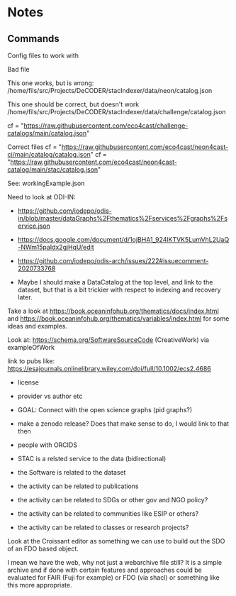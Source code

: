 # Notes


## Commands

Config files to work with

Bad file

This one works, but is wrong:
/home/fils/src/Projects/DeCODER/stacIndexer/data/neon/catalog.json


This one should be correct, but doesn't work
/home/fils/src/Projects/DeCODER/stacIndexer/data/challenge/catalog.json



cf = "https://raw.githubusercontent.com/eco4cast/challenge-catalogs/main/catalog.json"

Correct files
cf = "https://raw.githubusercontent.com/eco4cast/neon4cast-ci/main/catalog/catalog.json"
cf = "https://raw.githubusercontent.com/eco4cast/neon4cast-catalog/main/stac/catalog.json"



See:  workingExample.json

Need to look at ODI-IN:
* https://github.com/iodepo/odis-in/blob/master/dataGraphs%2Fthematics%2Fservices%2Fgraphs%2Fservice.json
* https://docs.google.com/document/d/1ojBHA1_924lKTVK5LumVhL2UaQ-NWm15paIdx2gjHqU/edit
* https://github.com/iodepo/odis-arch/issues/222#issuecomment-2020733768



* Maybe I should make a DataCatalog at the top level, and link to the
dataset, but that is a bit trickier with respect to indexing and recovery
later.

Take a look at https://book.oceaninfohub.org/thematics/docs/index.html and
https://book.oceaninfohub.org/thematics/variables/index.html for
some ideas and examples.

Look at: https://schema.org/SoftwareSourceCode (CreativeWork)
via exampleOfWork

link to pubs like: https://esajournals.onlinelibrary.wiley.com/doi/full/10.1002/ecs2.4686



* license
* provider vs author etc

* GOAL:  Connect with the open science graphs (pid graphs?)

* make a zenodo release?  Does that make sense to do, I would link to that then
* people with ORCIDS

* STAC is a relsted service to the data (bidirectional)
* the Software is related to the dataset
* the activity can be related to publications
* the activity can be related to SDGs or other gov and NGO policy?
* the activity can be related to communities like ESIP or others?
* the activity can be related to classes or research projects?

Look at the Croissant editor as something we can use to build out
the SDO of an FDO based object.

I mean we have the web, why not just a webarchive file still?
It is a simple archive and if done with certain features and approaches
could be evaluated for FAIR (Fuji for example) or FDO (via shacl) or
something like this more appropriate. 


